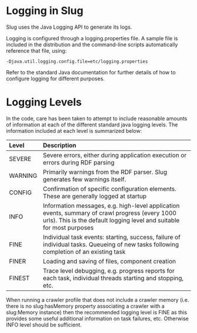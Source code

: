 # Logging in Slug #

Slug uses the Java Logging API to generate its logs.

Logging is configured through a logging.properties file. A sample file is included in the distribution and the command-line scripts automatically reference that file, using:

```
-Djava.util.logging.config.file=etc/logging.properties
```

Refer to the standard Java documentation for further details of how to configure logging for different purposes.

# Logging Levels #

In the code, care has been taken to attempt to include reasonable amounts of information at each of the different standard java logging levels. The information included at each level is summarized below:

|Level|Description|
|:----|:----------|
|SEVERE|Severe errors, either during application execution or errors during RDF parsing|
|WARNING|Primarily warnings from the RDF parser. Slug generates few warnings itself.|
|CONFIG|Confirmation of specific configuration elements. These are generally logged at startup|
|INFO|Information messages, e.g. high-level application events, summary of crawl progress (every 1000 urls). This is the default logging level and suitable for most purposes|
|FINE|Individual task events: starting, success, failure of individual tasks. Queueing of new tasks following completion of an existing task|
|FINER|Loading and saving of files, component creation|
|FINEST|Trace level debugging, e.g. progress reports for each task, individual threads starting and stopping, etc.|

When running a crawler profile that does not include a crawler memory (i.e. there is no slug:hasMemory property associating a crawler with a slug:Memory instance) then the recommended logging level is FINE as this provides some useful additional information on task failures, etc. Otherwise INFO level should be sufficient.